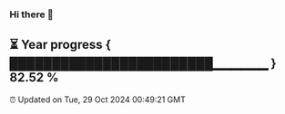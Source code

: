 ### Hi there 👋
⏳ Year progress { ████████████████████████▁▁▁▁▁▁ } 82.52 %
---
⏰ Updated on Tue, 29 Oct 2024 00:49:21 GMT

